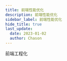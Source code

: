```yaml
---
title: 前端性能优化
description: 前端性能优化
sidebar_label: 前端性能优化
hide_title: true
last_update:
  date: 2023-01-02
  author: Chason
---
```


前端工程化
